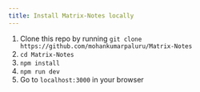 ```yaml
---
title: Install Matrix-Notes locally
---
```


1. Clone this repo by running `git clone https://github.com/mohankumarpaluru/Matrix-Notes`
1. `cd Matrix-Notes`
1. `npm install`
1. `npm run dev`
1. Go to `localhost:3000` in your browser
